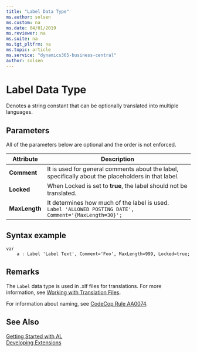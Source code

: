 ```yaml
---
title: "Label Data Type"
ms.author: solsen
ms.custom: na
ms.date: 04/01/2019
ms.reviewer: na
ms.suite: na
ms.tgt_pltfrm: na
ms.topic: article
ms.service: "dynamics365-business-central"
author: solsen
---
```

[//]: # (START>DO_NOT_EDIT)
[//]: # (IMPORTANT:Do not edit any of the content between here and the END>DO_NOT_EDIT.)
[//]: # (Any modifications should be made in the .xml files in the ModernDev repo.)
# Label Data Type
Denotes a string constant that can be optionally translated into multiple languages.




[//]: # (IMPORTANT: END>DO_NOT_EDIT)

## Parameters
All of the parameters below are optional and the order is not enforced.

| Attribute   | Description|
|-------------|--------------|
|**Comment**  | It is used for general comments about the label, specifically about the placeholders in that label.|
|**Locked**   | When Locked is set to **true**, the label should not be translated.|
|**MaxLength**| It determines how much of the label is used.</br>`Label 'ALLOWED POSTING DATE', Comment='{MaxLength=30}';`<br>|

## Syntax example

```
var
    a : Label 'Label Text', Comment='Foo', MaxLength=999, Locked=true;
```

## Remarks
The `Label` data type is used in .xlf files for translations. For more information, see [Working with Translation Files](../../devenv-work-with-translation-files.md). 

For information about naming, see [CodeCop Rule AA0074](../../analyzers/codecop-aa0074-textconstlabelvariablenamesshouldhaveapprovedsuffix.md).

## See Also  
[Getting Started with AL](../../devenv-get-started.md)  
[Developing Extensions](../../devenv-dev-overview.md)  